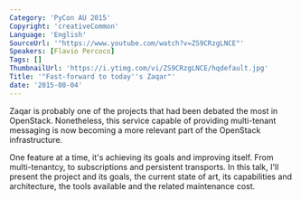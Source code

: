 ```yaml
---
Category: 'PyCon AU 2015'
Copyright: 'creativeCommon'
Language: 'English'
SourceUrl: '"https://www.youtube.com/watch?v=ZS9CRzgLNCE"'
Speakers: [Flavio Percoco]
Tags: []
ThumbnailUrl: 'https://i.ytimg.com/vi/ZS9CRzgLNCE/hqdefault.jpg'
Title: '"Fast-forward to today''s Zaqar"'
date: '2015-08-04'
---
```

Zaqar is probably one of the projects that had been debated the most in OpenStack. Nonetheless, this service capable of providing multi-tenant messaging is now becoming a more relevant part of the OpenStack infrastructure. 

One feature at a time, it's achieving its goals and improving itself. From multi-tenantcy, to subscriptions and persistent transports. In this talk, I'll present the project and its goals, the current state of art, its capabilities and architecture, the tools available and the related maintenance cost.